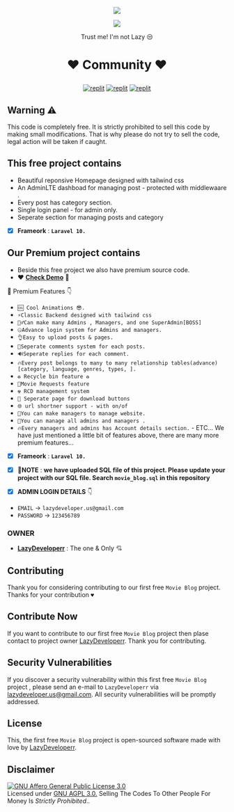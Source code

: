
<p align="center">
  <a href="https://github.com/LazyDeveloperr/readme-typing-svg">
    <img src="https://readme-typing-svg.demolab.com/?lines=LazyDeveloper&font=Fira%20SemiBold&center=true&width=480&height=45&color=fff68f&vCenter=true&pause=1000&size=40" /></a>
</p>

<p align="center">
  <a href="https://github.com/LazyDeveloperr/readme-typing-svg">
    <img src="https://readme-typing-svg.demolab.com/?lines=Full-stack%20web%20app%20and%20BOT%20developer;Experienced%20UI%2FUX%20Designer;2%2B%20years%20of%20coding%20experience;Always%20learning%20new%20things;A.I%20DEVELOPER%20&font=Fira%20Code&center=true&width=500&height=45&color=f75c7e&vCenter=true&pause=1000&size=22" /></a>
</p>

<p align="center">
 Trust me! I'm not Lazy 😒
</p>

# <p align="center">❤️ Community ❤️</p>
</p>
<p align="center">
<a href="https://instagram.com/LazyDeveloperr?igshid=YmMyMTA2M2Y="><img alt="replit" src="https://img.shields.io/badge/-Instagram-orange?style=for-the-badge&logo=instagram&logoColor=white"/></a> <a href="https://telegram.me/LazyDeveloper"><img alt="replit" src="https://img.shields.io/badge/-Telegram-blue?style=for-the-badge&logo=telegram&logoColor=white"/></a>
<a href="https://youtube.com/@LazyDeveloperr?igshid=YmMyMTA2M2Y="><img alt="replit" src="https://img.shields.io/badge/-youtube-red?style=for-the-badge&logo=youtube&logoColor=white"/></a>
</p>


## Warning ⚠
This code is completely free. It is strictly prohibited to sell this code by making small modifications. That is why please do not try to sell the code, legal action will be taken if caught.


## This free project contains

- Beautiful reponsive Homepage designed with tailwind css
- An AdminLTE dashboad for managing post - protected with middlewaare .
- Every post has category section. 
- Single login panel - for admin only.
- Seperate section for managing posts and category

- [x] **Frameork** : **`Laravel 10.`** 


## Our Premium project contains 
- Beside this free project we also have premium source code. 
- ♥ **[Check Demo](https://moviesadda.shop/)** 🎉

🎊 Premium Features 👇
- ``🆒 Cool Animations 😎.``
- ``⚡️Classic Backend designed with tailwind css``
- ``👮‍♂️Can make many Admins , Managers, and one SuperAdmin[BOSS]``
- ``🤐Advance login system for Admins and managers.``
- ``👌Easy to upload posts & pages.``
- ``💫Seperate comments system for each posts.``
- ``🔊Seperate replies for each comment.``
- ``🔥Every post belongs to many to many relationship tables(advance)[category, language, genres, types, ].``
- ``♻️ Recycle bin feature ♻️``
- ``🍿Movie Requests feature``
- ``☢ RCD management system``
- ``📃 Seperate page for download buttons``
- ``🌐 url shortner support - with on/of``
- ``🏪You can make managers to manage website.``
- ``👑You can manage all admins and managers .``
- ``🔥Every managers and admins has Account details section.`` - ETC...
We have just mentioned a little bit of features above, there are many more premium features...

- [x] **Frameork** : **`Laravel 10.`** 

- [x] **🎊NOTE** : **we have uploaded SQL file of this project. Please update your project with our SQL file. Search `movie_blog.sql` in this repository** 

- [x] **ADMIN LOGIN DETAILS** 👇
- `EMAIL` -> `lazydeveloper.us@gmail.com`
- `PASSWORD` -> `123456789`


### OWNER

- **[LazyDeveloperr](https://github.com/lazydeveloperr)** : The one & Only 💘


## Contributing

Thank you for considering contributing to our first free ``Movie Blog`` project. Thanks for your contribution ``♥``

## Contribute Now

If you want to contribute to our first free ``Movie Blog`` project then plase contact to project owner [LazyDeveloperr](https://telegram.me/lazydeveloperr). Thank you for contributing.


## Security Vulnerabilities

If you discover a security vulnerability within this first free ``Movie Blog`` project , please send an e-mail to ``LazyDeveloperr`` via [lazydeveloper.us@gmail.com](mailto:lazydeveloper.us@gmail.com). All security vulnerabilities will be promptly addressed.

## License

This, the first free ``Movie Blog`` project is open-sourced software made with love by [LazyDeveloperr](https://telegram.me/LazyDeveloperr). 

## Disclaimer

[![GNU Affero General Public License 3.0](https://www.gnu.org/graphics/agplv3-155x51.png)](https://www.gnu.org/licenses/agpl-3.0.en.html#header)    
Licensed under [GNU AGPL 3.0.](https://github.com/LazyDeveloperr/MovieBlog_YT/blob/main/LICENSE)
Selling The Codes To Other People For Money Is *Strictly Prohibited*..